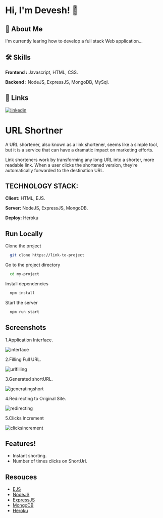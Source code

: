 
# Hi, I'm Devesh! 👋


## 🚀 About Me
I'm currently learing how to develop a full stack Web application...


## 🛠 Skills
**Frontend :** Javascript, HTML, CSS.


**Backend :** NodeJS, ExpressJS, MongoDB, MySql.


## 🔗 Links
[![linkedin](https://img.shields.io/badge/linkedin-0A66C2?style=for-the-badge&logo=linkedin&logoColor=white)](https://www.linkedin.com/in/deveshkashyap4800/)



# URL Shortner

A URL shortener, also known as a link shortener, seems like a simple tool, but it is a service that can have a dramatic impact on marketing efforts.

Link shorteners work by transforming any long URL into a shorter, more readable link. When a user clicks the shortened version, they’re automatically forwarded to the destination URL.


## TECHNOLOGY STACK:

**Client:** HTML, EJS.

**Server:** NodeJS, ExpressJS, MongoDB.

**Deploy:** Heroku


## Run Locally

Clone the project

```bash
  git clone https://link-to-project
```

Go to the project directory

```bash
  cd my-project
```

Install dependencies

```bash
  npm install
```

Start the server

```bash
  npm run start
```


## Screenshots
 1.Application Interface.

![interface](https://user-images.githubusercontent.com/62659072/178217195-d5651176-f3b8-4941-a038-538a7a0a9a96.png)

2.Filling Full URL.

![urlfilling](https://user-images.githubusercontent.com/62659072/178217319-f378714e-168f-465b-adee-351f042d1bd8.png)

3.Generated shortURL.

![generatingshort](https://user-images.githubusercontent.com/62659072/178217392-397c642f-35d0-406f-a428-763b1a7d3929.png)

4.Redirecting to Original Site.

![redirecting](https://user-images.githubusercontent.com/62659072/178217460-05da1409-30ad-422b-93a5-7cd63f24f3f2.png)

5.Clicks Increment

![clicksincrement](https://user-images.githubusercontent.com/62659072/178217856-53ef44ea-9097-4af8-b134-ca60155af939.png)


## Features!
- Instant shorting.
- Number of times clicks on ShortUrl.

## Resouces
 - [EJS](https://ejs.co/#docs)
 - [NodeJS]( https://nodejs.org/api/http.html/)
 - [ExpressJS](https://expressjs.com/en/starter/installing.html)
 - [MongoDB](https://www.mongodb.com/docs/atlas/?_ga=2.176879013.1033533206.1657002431-782286925.1657002431)
 - [Heroku]( https://devcenter.heroku.com/categories/reference)

